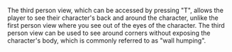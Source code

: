 The third person view, which can be accessed by pressing "T", allows the
player to see their character's back and around the character, unlike
the first person view where you see out of the eyes of the character.
The third person view can be used to see around corners without exposing
the character's body, which is commonly referred to as "wall humping".

<!--[category:Terminology](category:Terminology.md)-->
